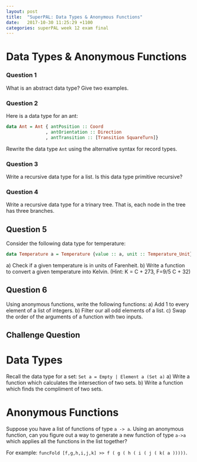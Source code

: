 ```yaml
---
layout: post
title:  "SuperPAL: Data Types & Anonymous Functions"
date:   2017-10-30 11:25:29 +1100
categories: superPAL week 12 exam final
---
```


# Data Types & Anonymous Functions

### Question 1
What is an abstract data type? Give two examples.
### Question 2
Here is a data type for an ant:
```Haskell
data Ant = Ant { antPosition :: Coord
               , antOrientation :: Direction
               , antTransition :: [Transition SquareTurn]}
```
Rewrite the data type `Ant` using the alternative syntax for record types.

### Question 3
Write a recursive data type for a list. Is this data type primitive recursive?

### Question 4
Write a recursive data type for a trinary tree. That is, each node in the tree has three branches.

## Question 5
Consider the following data type for temperature:
```Haskell
data Temperature a = Temperature {value :: a, unit :: Temperature_Unit}
```
a) Check if a given temperature is in units of Farenheit.
b) Write a function to convert a given temperature into Kelvin.
(Hint: K = C + 273, F=9/5 C + 32)

## Question 6
Using anonymous functions, write the following functions:
a) Add 1 to every element of a list of integers.
b) Filter our all odd elements of a list.
c) Swap the order of the arguments of a function with two inputs.

## Challenge Question
# Data Types
Recall the data type for a set:
```Set a = Empty | Element a (Set a)```
a) Write a function which calculates the intersection of two sets.
b) Write a function which finds the compliment of two sets.

# Anonymous Functions
Suppose you have a list of functions of type `a -> a`. Using an anonymous function, can you figure out a way to generate a new function of type `a->a` which applies all the functions in the list together?

For example:
`funcFold [f,g,h,i,j,k] >> f ( g ( h ( i ( j ( k( a )))))`.
